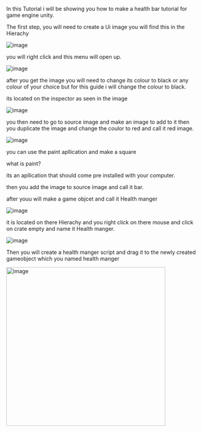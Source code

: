 In this Tutorial i will be showing you how to make a health bar tutorial for game engine unity.

The first step, you will need to create a Ui image  you will find this in the Hierachy 

![image](https://github.com/user-attachments/assets/73b7b8e5-86b1-43c2-bab5-92111220b44c)


you will right click and this menu will open up.

![image](https://github.com/user-attachments/assets/9d4d08b6-bd74-41a6-ba7a-c1b872f0f03e)

 
 after you get the image you will need to change its colour to black or any colour of your choice but for this guide i will change the colour to black.


its located on the inspector as seen in the image 


![image](https://github.com/user-attachments/assets/bb50bffe-f574-4fa7-ba9a-f02ff6e233c7)


you then need to go to source image  and make an image to add to it
then you duplicate the image and change the coulor to red and call it red image.

![image](https://github.com/user-attachments/assets/aeb880b1-0be5-43b3-998c-7c64cfad3e8f)

you can use the paint apllication  and make a square 

what is paint?

its an apllication that should come pre installed with your computer.

then you add the image to source image and call it bar.

after youu will make a game objcet and call it Health manger 

![image](https://github.com/user-attachments/assets/008830a4-b0bb-43b0-9493-de7875db97f5)

it is located on there Hierachy  and you right click on there mouse and  click on crate empty and name it Health manger.

![image](https://github.com/user-attachments/assets/d5f5c6f9-0eff-4c83-b296-c3d42fc211d0)

Then you will create a health manger script and drag it to the newly created gameobject which you named health manger



<img width="419" alt="image" src="https://github.com/user-attachments/assets/2f7c0568-f72d-47ad-989a-ff14cd4a480d">









